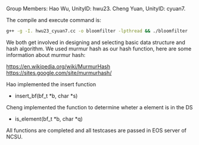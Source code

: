 Group Members:
Hao Wu, UnityID: hwu23.
Cheng Yuan, UnityID: cyuan7.

The compile and execute command is:

```bash
g++ -g -I. hwu23_cyuan7.cc -o bloomfilter -lpthread && ./bloomfilter
```

We both get involved in designing and selecting basic data structure and hash algorithm. We used murmur hash as our hash function, here are some information about murmur hash:

https://en.wikipedia.org/wiki/MurmurHash
https://sites.google.com/site/murmurhash/

Hao implemented the insert function
- insert_bf(bf_t *b, char *s)

Cheng implemented the function to determine wheter a element is in the DS
- is_element(bf_t *b, char *q)

All functions are completed and all testcases are passed in EOS server of NCSU.
